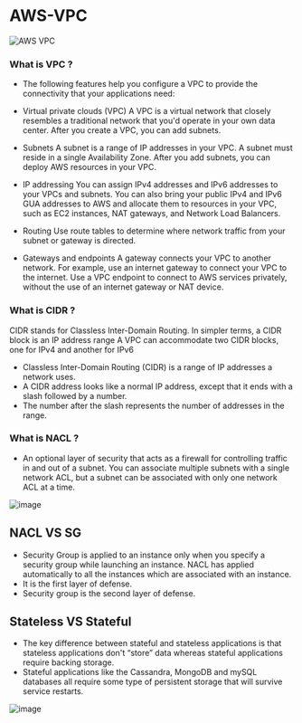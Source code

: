 # AWS-VPC


![AWS VPC](https://user-images.githubusercontent.com/110182832/187451639-0f3ffc38-96d3-4bd2-b65d-fcfa8bd2f9b9.png)




### What is VPC ?
- The following features help you configure a VPC to provide the connectivity that your applications need:

- Virtual private clouds (VPC)
  A VPC is a virtual network that closely resembles a traditional network that you'd operate in your own data center. After you create a VPC, you can add subnets.

- Subnets
  A subnet is a range of IP addresses in your VPC. A subnet must reside in a single Availability Zone. After you add subnets, you can deploy AWS resources in your VPC.

- IP addressing
  You can assign IPv4 addresses and IPv6 addresses to your VPCs and subnets. You can also bring your public IPv4 and IPv6 GUA addresses to AWS and allocate them to     resources in your VPC, such as EC2 instances, NAT gateways, and Network Load Balancers.

- Routing
  Use route tables to determine where network traffic from your subnet or gateway is directed.

- Gateways and endpoints
  A gateway connects your VPC to another network. For example, use an internet gateway to connect your VPC to the internet. Use a VPC endpoint to connect to AWS   services privately, without the use of an internet gateway or NAT device.



### What is CIDR ?
CIDR stands for Classless Inter-Domain Routing. In simpler terms, a CIDR block is an IP address range
 A VPC can accommodate two CIDR blocks, one for IPv4 and another for IPv6
 
 -  Classless Inter-Domain Routing (CIDR) is a range of IP addresses a network uses.
 -  A CIDR address looks like a normal IP address, except that it ends with a slash followed by a number.
 -  The number after the slash represents the number of addresses in the range.


### What is NACL ?
- An optional layer of security that acts as a firewall for controlling traffic in and out of a subnet. You can associate multiple subnets with a single network ACL, but a subnet can be associated with only one network ACL at a time.


![image](https://user-images.githubusercontent.com/110182832/187655765-c53afbaf-2cc3-4c4d-9eef-d2f900839edd.png)


## NACL VS SG
- Security Group is applied to an instance only when you specify a security group while launching an instance. NACL has applied automatically to all the instances which are associated with an instance. 
- It is the first layer of defense.  
- Security group is the second layer of defense.

## Stateless VS Stateful
- The key difference between stateful and stateless applications is that stateless applications don't “store” data whereas stateful applications require backing storage. 
- Stateful applications like the Cassandra, MongoDB and mySQL databases all require some type of persistent storage that will survive service restarts.

![image](https://user-images.githubusercontent.com/110182832/187655612-2d1f2e46-2950-4571-8fb5-0fd9851d3313.png)
